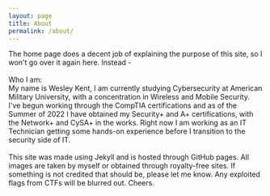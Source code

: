 ```yaml
---
layout: page
title: About
permalink: /about/
---
```


The home page does a decent job of explaining the purpose of this site, so I won't go over it again here. Instead - 
<br><br>
Who I am:<br>
My name is Wesley Kent, I am currently studying Cybersecurity at American Military University, with a concentration in Wireless and Mobile Security. I've begun working through the CompTIA certifications and as of the Summer of 2022 I have obtained my Security+ and A+ certifications, with the Network+ and CySA+ in the works. Right now I am working as an IT Technician getting some hands-on experience before I transition to the security side of IT.
<br><br>
This site was made using Jekyll and is hosted through GitHub pages. All images are taken by myself or obtained through royalty-free sites. If something is not credited that should be, please let me know. Any exploited flags from CTFs will be blurred out. Cheers.
